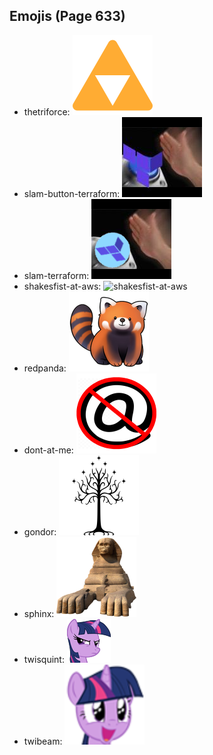 
## Emojis (Page 633)

* thetriforce: ![thetriforce](output/thetriforce.png)
* slam-button-terraform: ![slam-button-terraform](output/slam-button-terraform.jpg)
* slam-terraform: ![slam-terraform](output/slam-terraform.png)
* shakesfist-at-aws: ![shakesfist-at-aws](output/shakesfist-at-aws)
* redpanda: ![redpanda](output/redpanda.png)
* dont-at-me: ![dont-at-me](output/dont-at-me.png)
* gondor: ![gondor](output/gondor.png)
* sphinx: ![sphinx](output/sphinx.png)
* twisquint: ![twisquint](output/twisquint.png)
* twibeam: ![twibeam](output/twibeam.png)
